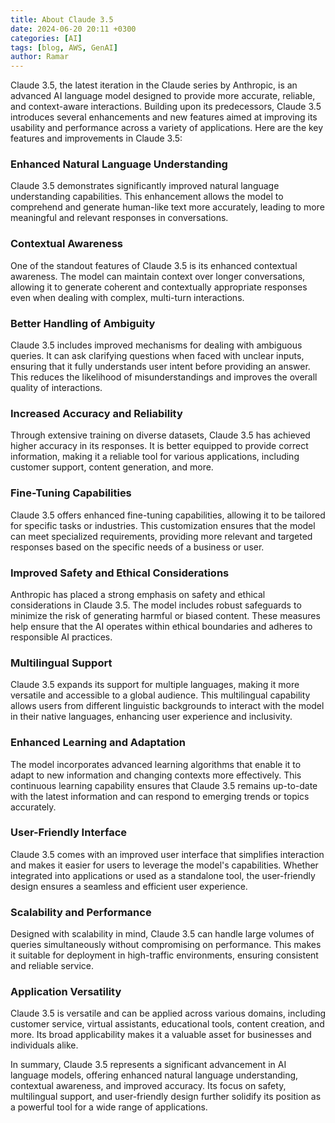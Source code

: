 ```yaml
---
title: About Claude 3.5
date: 2024-06-20 20:11 +0300
categories: [AI]
tags: [blog, AWS, GenAI]
author: Ramar
---
```


Claude 3.5, the latest iteration in the Claude series by Anthropic, is an advanced AI language model designed to provide more accurate, reliable, and context-aware interactions. Building upon its predecessors, Claude 3.5 introduces several enhancements and new features aimed at improving its usability and performance across a variety of applications. Here are the key features and improvements in Claude 3.5:

### Enhanced Natural Language Understanding

Claude 3.5 demonstrates significantly improved natural language understanding capabilities. This enhancement allows the model to comprehend and generate human-like text more accurately, leading to more meaningful and relevant responses in conversations.

### Contextual Awareness

One of the standout features of Claude 3.5 is its enhanced contextual awareness. The model can maintain context over longer conversations, allowing it to generate coherent and contextually appropriate responses even when dealing with complex, multi-turn interactions.

### Better Handling of Ambiguity

Claude 3.5 includes improved mechanisms for dealing with ambiguous queries. It can ask clarifying questions when faced with unclear inputs, ensuring that it fully understands user intent before providing an answer. This reduces the likelihood of misunderstandings and improves the overall quality of interactions.

### Increased Accuracy and Reliability

Through extensive training on diverse datasets, Claude 3.5 has achieved higher accuracy in its responses. It is better equipped to provide correct information, making it a reliable tool for various applications, including customer support, content generation, and more.

### Fine-Tuning Capabilities

Claude 3.5 offers enhanced fine-tuning capabilities, allowing it to be tailored for specific tasks or industries. This customization ensures that the model can meet specialized requirements, providing more relevant and targeted responses based on the specific needs of a business or user.

### Improved Safety and Ethical Considerations

Anthropic has placed a strong emphasis on safety and ethical considerations in Claude 3.5. The model includes robust safeguards to minimize the risk of generating harmful or biased content. These measures help ensure that the AI operates within ethical boundaries and adheres to responsible AI practices.

### Multilingual Support

Claude 3.5 expands its support for multiple languages, making it more versatile and accessible to a global audience. This multilingual capability allows users from different linguistic backgrounds to interact with the model in their native languages, enhancing user experience and inclusivity.

### Enhanced Learning and Adaptation

The model incorporates advanced learning algorithms that enable it to adapt to new information and changing contexts more effectively. This continuous learning capability ensures that Claude 3.5 remains up-to-date with the latest information and can respond to emerging trends or topics accurately.

### User-Friendly Interface

Claude 3.5 comes with an improved user interface that simplifies interaction and makes it easier for users to leverage the model's capabilities. Whether integrated into applications or used as a standalone tool, the user-friendly design ensures a seamless and efficient user experience.

### Scalability and Performance

Designed with scalability in mind, Claude 3.5 can handle large volumes of queries simultaneously without compromising on performance. This makes it suitable for deployment in high-traffic environments, ensuring consistent and reliable service.

### Application Versatility

Claude 3.5 is versatile and can be applied across various domains, including customer service, virtual assistants, educational tools, content creation, and more. Its broad applicability makes it a valuable asset for businesses and individuals alike.

In summary, Claude 3.5 represents a significant advancement in AI language models, offering enhanced natural language understanding, contextual awareness, and improved accuracy. Its focus on safety, multilingual support, and user-friendly design further solidify its position as a powerful tool for a wide range of applications.
